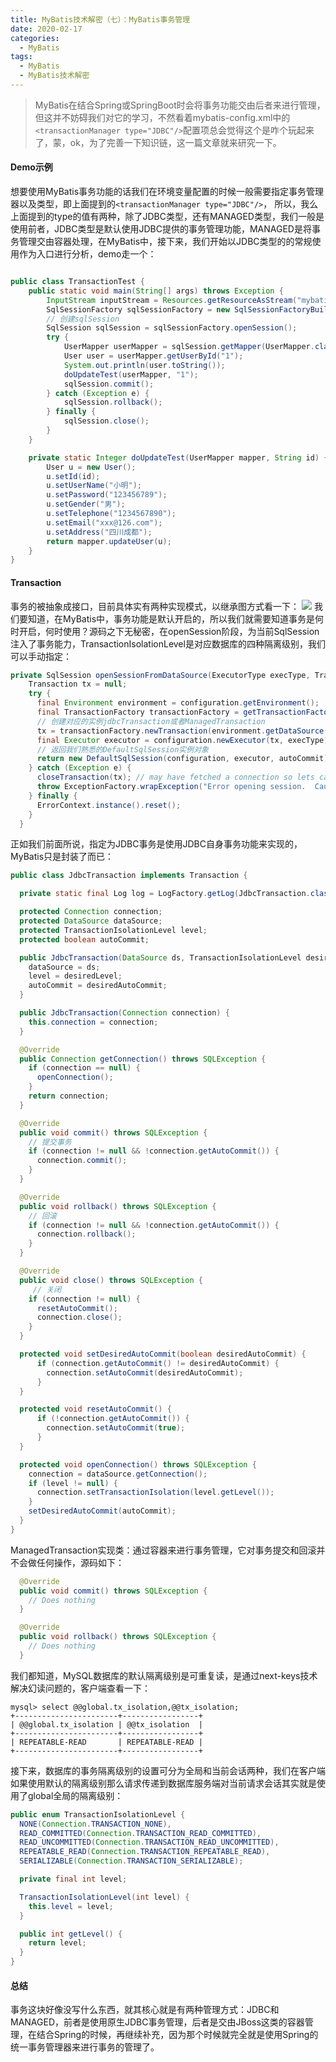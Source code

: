 ```yaml
---
title: MyBatis技术解密（七）：MyBatis事务管理
date: 2020-02-17
categories:
  - MyBatis
tags:
  - MyBatis
  - MyBatis技术解密
---
```


> MyBatis在结合Spring或SpringBoot时会将事务功能交由后者来进行管理，但这并不妨碍我们对它的学习，不然看着mybatis-config.xml中的`<transactionManager type="JDBC"/>`配置项总会觉得这个是咋个玩起来了，蒙，ok，为了完善一下知识链，这一篇文章就来研究一下。

#### Demo示例

想要使用MyBatis事务功能的话我们在环境变量配置的时候一般需要指定事务管理器以及类型，即上面提到的`<transactionManager type="JDBC"/>`，
所以，我么上面提到的type的值有两种，除了JDBC类型，还有MANAGED类型，我们一般是使用前者，JDBC类型是默认使用JDBC提供的事务管理功能，MANAGED是将事务管理交由容器处理，在MyBatis中，接下来，我们开始以JDBC类型的的常规使用作为入口进行分析，demo走一个：

```java 

public class TransactionTest {
    public static void main(String[] args) throws Exception {
        InputStream inputStream = Resources.getResourceAsStream("mybatis-config.xml");
        SqlSessionFactory sqlSessionFactory = new SqlSessionFactoryBuilder().build(inputStream);
        // 创建sqlSession
        SqlSession sqlSession = sqlSessionFactory.openSession();
        try {
            UserMapper userMapper = sqlSession.getMapper(UserMapper.class);
            User user = userMapper.getUserById("1");
            System.out.println(user.toString());
            doUpdateTest(userMapper, "1");
            sqlSession.commit();
        } catch (Exception e) {
            sqlSession.rollback();
        } finally {
            sqlSession.close();
        }
    }

    private static Integer doUpdateTest(UserMapper mapper, String id) {
        User u = new User();
        u.setId(id);
        u.setUserName("小明");
        u.setPassword("123456789");
        u.setGender("男");
        u.setTelephone("1234567890");
        u.setEmail("xxx@126.com");
        u.setAddress("四川成都");
        return mapper.updateUser(u);
    }
}
```

#### Transaction
事务的被抽象成接口，目前具体实有两种实现模式，以继承图方式看一下：
![](/images/200217_mybatis_transaction_management_1.png)
我们要知道，在MyBatis中，事务功能是默认开启的，所以我们就需要知道事务是何时开启，何时使用？源码之下无秘密，在openSession阶段，为当前SqlSession注入了事务能力，TransactionIsolationLevel是对应数据库的四种隔离级别，我们可以手动指定：

```java
private SqlSession openSessionFromDataSource(ExecutorType execType, TransactionIsolationLevel level, boolean autoCommit) {
    Transaction tx = null;
    try {
      final Environment environment = configuration.getEnvironment();
      final TransactionFactory transactionFactory = getTransactionFactoryFromEnvironment(environment); 
      // 创建对应的实例jdbcTransaction或者ManagedTransaction
      tx = transactionFactory.newTransaction(environment.getDataSource(), level, autoCommit);
      final Executor executor = configuration.newExecutor(tx, execType);
      // 返回我们熟悉的DefaultSqlSession实例对象
      return new DefaultSqlSession(configuration, executor, autoCommit);
    } catch (Exception e) {
      closeTransaction(tx); // may have fetched a connection so lets call close()
      throw ExceptionFactory.wrapException("Error opening session.  Cause: " + e, e);
    } finally {
      ErrorContext.instance().reset();
    }
  }
```

正如我们前面所说，指定为JDBC事务是使用JDBC自身事务功能来实现的，MyBatis只是封装了而已：

```java
public class JdbcTransaction implements Transaction {

  private static final Log log = LogFactory.getLog(JdbcTransaction.class);

  protected Connection connection;
  protected DataSource dataSource;
  protected TransactionIsolationLevel level;
  protected boolean autoCommit;

  public JdbcTransaction(DataSource ds, TransactionIsolationLevel desiredLevel, boolean desiredAutoCommit) {
    dataSource = ds;
    level = desiredLevel;
    autoCommit = desiredAutoCommit;
  }

  public JdbcTransaction(Connection connection) {
    this.connection = connection;
  }

  @Override
  public Connection getConnection() throws SQLException {
    if (connection == null) {
      openConnection();
    }
    return connection;
  }

  @Override
  public void commit() throws SQLException {
    // 提交事务
    if (connection != null && !connection.getAutoCommit()) {
      connection.commit();
    }
  }

  @Override
  public void rollback() throws SQLException {
    // 回滚
    if (connection != null && !connection.getAutoCommit()) {
      connection.rollback();
    }
  }

  @Override
  public void close() throws SQLException {
     // 关闭
    if (connection != null) {
      resetAutoCommit();
      connection.close();
    }
  }

  protected void setDesiredAutoCommit(boolean desiredAutoCommit) {
      if (connection.getAutoCommit() != desiredAutoCommit) {
        connection.setAutoCommit(desiredAutoCommit);
      }
  }

  protected void resetAutoCommit() {
      if (!connection.getAutoCommit()) {   
        connection.setAutoCommit(true);
      } 
  }

  protected void openConnection() throws SQLException {
    connection = dataSource.getConnection();
    if (level != null) {
      connection.setTransactionIsolation(level.getLevel());
    }
    setDesiredAutoCommit(autoCommit);
  }
}

```
ManagedTransaction实现类：通过容器来进行事务管理，它对事务提交和回滚并不会做任何操作，源码如下：

```java
  @Override
  public void commit() throws SQLException {
    // Does nothing
  }

  @Override
  public void rollback() throws SQLException {
    // Does nothing
  }
````

我们都知道，MySQL数据库的默认隔离级别是可重复读，是通过next-keys技术解决幻读问题的，客户端查看一下：

```
mysql> select @@global.tx_isolation,@@tx_isolation;
+-----------------------+-----------------+
| @@global.tx_isolation | @@tx_isolation  |
+-----------------------+-----------------+
| REPEATABLE-READ       | REPEATABLE-READ |
+-----------------------+-----------------+
```

接下来，数据库的事务隔离级别的设置可分为全局和当前会话两种，我们在客户端如果使用默认的隔离级别那么请求传递到数据库服务端对当前请求会话其实就是使用了global全局的隔离级别：

```java
public enum TransactionIsolationLevel {
  NONE(Connection.TRANSACTION_NONE),
  READ_COMMITTED(Connection.TRANSACTION_READ_COMMITTED),
  READ_UNCOMMITTED(Connection.TRANSACTION_READ_UNCOMMITTED),
  REPEATABLE_READ(Connection.TRANSACTION_REPEATABLE_READ),
  SERIALIZABLE(Connection.TRANSACTION_SERIALIZABLE);

  private final int level;

  TransactionIsolationLevel(int level) {
    this.level = level;
  }

  public int getLevel() {
    return level;
  }
}
```
#### 总结
事务这块好像没写什么东西，就其核心就是有两种管理方式：JDBC和MANAGED，前者是使用原生JDBC事务管理，后者是交由JBoss这类的容器管理，在结合Spring的时候，再继续补充，因为那个时候就完全就是使用Spring的统一事务管理器来进行事务的管理了。



